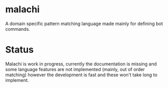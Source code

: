 # malachi
A domain specific pattern matching language made mainly for defining bot commands.

# Status
Malachi is work in progress, currently the documentation is missing and some language features are not implemented (mainly, out of order matching)
however the development is fast and these won't take long to implement.
